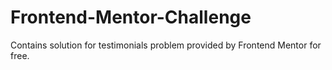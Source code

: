 # Frontend-Mentor-Challenge
Contains solution for testimonials problem provided by Frontend Mentor for free. 
